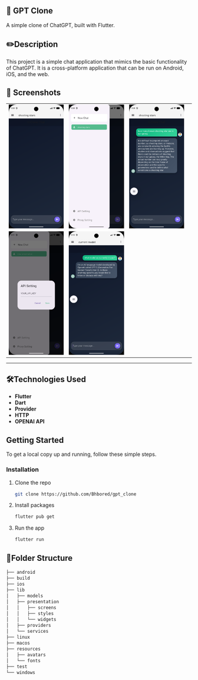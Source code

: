 ## 🤖 GPT Clone

A simple clone of ChatGPT, built with Flutter.

## ✏️Description

This project is a simple chat application that mimics the basic functionality of ChatGPT. It is a cross-platform application that can be run on Android, iOS, and the web.
## 📸 Screenshots

|                                                                                                                    |                                                                                                                    |                                                                                                                    |                                                                                                                    |
| :----------------------------------------------------------------------------------------------------------------: | :----------------------------------------------------------------------------------------------------------------: | :----------------------------------------------------------------------------------------------------------------: | :----------------------------------------------------------------------------------------------------------------: |
| ![1](https://github.com/Bhbored/gpt_clone/blob/main/screenshots/Screenshot_1761592103.png) | ![2](https://github.com/Bhbored/gpt_clone/blob/main/screenshots/Screenshot_1761592106.png) | ![3](https://github.com/Bhbored/gpt_clone/blob/main/screenshots/Screenshot_1761592141.png) | 
| ![4](https://github.com/Bhbored/gpt_clone/blob/main/screenshots/Screenshot_1761592277.png) | ![5](https://github.com/Bhbored/gpt_clone/blob/main/screenshots/Screenshot_1761592416.png) | 

---
## 🛠️Technologies Used

*   **Flutter**
*   **Dart**
*   **Provider**
*   **HTTP**
*   **OPENAI API**

## Getting Started

To get a local copy up and running, follow these simple steps.

### Installation

1.  Clone the repo
    ```sh
    git clone https://github.com/Bhbored/gpt_clone
    ```
2.  Install packages
    ```sh
    flutter pub get
    ```
3.  Run the app
    ```sh
    flutter run
    ```

## 📂Folder Structure

```
├── android
├── build
├── ios
├── lib
│   ├── models
│   ├── presentation
│   │   ├── screens
│   │   ├── styles
│   │   └── widgets
│   ├── providers
│   └── services
├── linux
├── macos
├── resources
│   ├── avatars
│   └── fonts
├── test
└── windows
```



